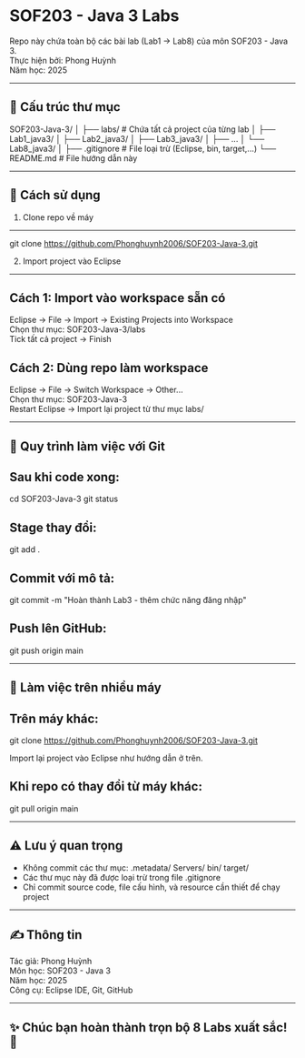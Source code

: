 # SOF203 - Java 3 Labs

Repo này chứa toàn bộ các bài lab (Lab1 → Lab8) của môn SOF203 - Java 3.  
Thực hiện bởi: Phong Huỳnh  
Năm học: 2025

-----------------------------------------------------------
📁 Cấu trúc thư mục
-----------------------------------------------------------
SOF203-Java-3/
│
├── labs/                # Chứa tất cả project của từng lab
│   ├── Lab1_java3/
│   ├── Lab2_java3/
│   ├── Lab3_java3/
│   ├── ...
│   └── Lab8_java3/
│
├── .gitignore            # File loại trừ (Eclipse, bin, target,...)
└── README.md             # File hướng dẫn này


------------------------------------------------------------
🚀 Cách sử dụng
------------------------------------------------------------

1. Clone repo về máy
------------------------------------------------------------
git clone https://github.com/Phonghuynh2006/SOF203-Java-3.git


2. Import project vào Eclipse
------------------------------------------------------------

Cách 1: Import vào workspace sẵn có
------------------------------------
Eclipse → File → Import → Existing Projects into Workspace  
Chọn thư mục:
SOF203-Java-3/labs  
Tick tất cả project → Finish

Cách 2: Dùng repo làm workspace
------------------------------------
Eclipse → File → Switch Workspace → Other...  
Chọn thư mục:
SOF203-Java-3  
Restart Eclipse → Import lại project từ thư mục labs/


------------------------------------------------------------
🧭 Quy trình làm việc với Git
------------------------------------------------------------

Sau khi code xong:
------------------------------------
cd SOF203-Java-3
git status

Stage thay đổi:
------------------------------------
git add .

Commit với mô tả:
------------------------------------
git commit -m "Hoàn thành Lab3 - thêm chức năng đăng nhập"

Push lên GitHub:
------------------------------------
git push origin main


------------------------------------------------------------
🔄 Làm việc trên nhiều máy
------------------------------------------------------------

Trên máy khác:
------------------------------------
git clone https://github.com/Phonghuynh2006/SOF203-Java-3.git

Import lại project vào Eclipse như hướng dẫn ở trên.

Khi repo có thay đổi từ máy khác:
------------------------------------
git pull origin main


------------------------------------------------------------
⚠️ Lưu ý quan trọng
------------------------------------------------------------
- Không commit các thư mục:
  .metadata/
  Servers/
  bin/
  target/
- Các thư mục này đã được loại trừ trong file .gitignore
- Chỉ commit source code, file cấu hình, và resource cần thiết để chạy project


------------------------------------------------------------
✍️ Thông tin
------------------------------------------------------------
Tác giả: Phong Huỳnh  
Môn học: SOF203 - Java 3  
Năm học: 2025  
Công cụ: Eclipse IDE, Git, GitHub


------------------------------------------------------------
✨ Chúc bạn hoàn thành trọn bộ 8 Labs xuất sắc! 🚀
------------------------------------------------------------
